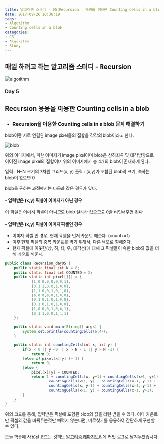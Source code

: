 ```yaml
---
title: 알고리즘 스터디 - 05(Recursion - 재귀를 이용한 Counting cells in a blob 알고리즘)
date: 2017-09-26 10:36:19
tags: 
- Algorithm
- Counting cells in a blob
categories: 
- CS
- Algorithm
- Study
---
```


## 매일 하려고 하는 알고리즘 스터디 - Recursion

![algorithm](/images/algorithm.png)

### Day 5
## Recursion 응용을 이용한 Counting cells in a blob

- ### Recursion을 이용한 Counting cells in a blob 문제 해결하기

blob이란 서로 연결된 image pixel들의 집합을 각각의 blob이라고 한다.


![blob](/images/algorithm/blob.png)

위의 이미지에서, 파란 이미지가 image pixel이며
blob은 상하좌우 및 대각방향으로 이어진 image pixel의 집합이며 
위의 이미지에서 총 4개의 blob이 존재하게 된다.

입력 : N*N 크기의 2차원 그리드(x, y)
출력 : (x,y)가 포함된 blob의 크기, 속하는 blob이 없으면 0

blob을 구하는 과정에서는 다음과 같은 경우가 있다.

#### - 입력받은 (x,y) 픽셀이 이미지가 아닌 경우

  이 픽셀은 이미지 픽셀이 아니므로 blob 일리가 없으므로 0을 리턴해주면 된다.
#### - 입력받은 (x,y) 픽셀이 이미지 픽셀인 경우
  - 이미지 픽셀 인 경우, 현재 픽셀을 먼저 카운트 해준다. (count+=1)
  - 이후 현재 픽셀의 중복 카운트를 막기 위해서, 다른 색으로 칠해준다.
  - 현재 픽셀에 이웃한(상, 하, 좌, 우, 대각선)에 대해 그 픽셀들이 속한 blob의 값을 더해 카운트 해준다.


```java
public class Recursion_day05 {
	public static final int N = 8;
	public static final int COUNTED = 2;
	public static int pixel[][] = {
			{1,0,0,0,0,0,0,1},
			{0,1,1,0,0,1,0,0},
			{1,1,0,0,1,0,1,0},
			{0,0,0,0,0,1,0,0},
			{0,1,0,1,0,1,0,0},
			{0,1,0,1,0,1,0,0},
			{1,0,0,0,1,0,0,1},
			{0,1,1,0,0,1,1,1}
	};

	public static void main(String[] args) {
		System.out.println(countingCells(6,4));
	}
	
	public static int countingCells(int x, int y) {
		if(x < 0 || y <0 || x > N - 1 || y > N -1) {
			return 0;
		}else if(pixel[x][y] != 1) {
			return 0;
		}else {
			pixel[x][y] = COUNTED;
			return 1 + countingCells(x, y+1) + countingCells(x+1, y+1) + 
					countingCells(x+1, y) + countingCells(x+1, y-1) + 
					countingCells(x, y-1) + countingCells(x-1, y-1) + 
					countingCells(x-1, y) + countingCells(x-1, y+1);
		}
	}
}

```

위의 코드를 통해, 입력받은 픽셀에 포함된 blob의 값을 리턴 받을 수 있다.
이미 카운트만 픽셀의 값을 바꿔주는것만 빼먹지 않는다면, 미로찾기를 응용하여 간단하게 구현할 수 있다.


오늘 학습에 사용된 코드는 깃허브 [알고리즘 레파지토리](https://github.com/xmfpes/daily-algorithm/commit/f57f5b664629d4f6fe884d3ff2165cbba8481917)에 커밋 로그로 남겨두었습니다.
